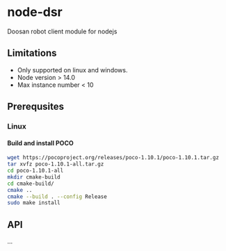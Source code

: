 # node-dsr
Doosan robot client module for nodejs

## Limitations
- Only supported on linux and windows.
- Node version > 14.0
- Max instance number < 10

## Prerequsites
### Linux
#### Build and install POCO
```bash
wget https://pocoproject.org/releases/poco-1.10.1/poco-1.10.1.tar.gz
tar xvfz poco-1.10.1-all.tar.gz
cd poco-1.10.1-all
mkdir cmake-build
cd cmake-build/
cmake ..
cmake --build . --config Release
sudo make install
```

## API
...

